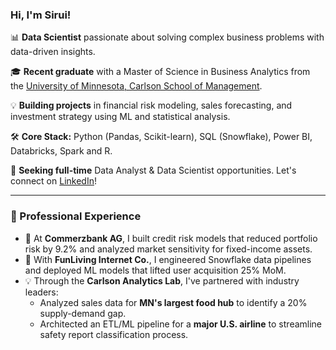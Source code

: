 ### Hi, I'm Sirui!

📊 **Data Scientist** passionate about solving complex business problems with data-driven insights.

🎓 **Recent graduate** with a Master of Science in Business Analytics from the [University of Minnesota, Carlson School of Management](https://carlsonschool.umn.edu/).

💡 **Building projects** in financial risk modeling, sales forecasting, and investment strategy using ML and statistical analysis.

🛠️ **Core Stack:** Python (Pandas, Scikit-learn), SQL (Snowflake), Power BI, Databricks, Spark and R.

🤝 **Seeking full-time** Data Analyst & Data Scientist opportunities. Let's connect on [LinkedIn](https://www.linkedin.com/in/sirui-luo-/)!

---

### 💼 Professional Experience

* 🏦 At **Commerzbank AG**, I built credit risk models that reduced portfolio risk by 9.2% and analyzed market sensitivity for fixed-income assets.
* 🚀 With **FunLiving Internet Co.**, I engineered Snowflake data pipelines and deployed ML models that lifted user acquisition 25% MoM.
* 💡 Through the **Carlson Analytics Lab**, I've partnered with industry leaders:
    * Analyzed sales data for **MN's largest food hub** to identify a 20% supply-demand gap.
    * Architected an ETL/ML pipeline for a **major U.S. airline** to streamline safety report classification process.
